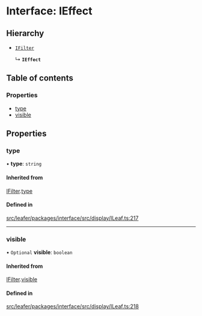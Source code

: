 # Interface: IEffect

## Hierarchy

- [`IFilter`](IFilter.md)

  ↳ **`IEffect`**

## Table of contents

### Properties

- [type](IEffect.md#type)
- [visible](IEffect.md#visible)

## Properties

### type

• **type**: `string`

#### Inherited from

[IFilter](IFilter.md).[type](IFilter.md#type)

#### Defined in

[src/leafer/packages/interface/src/display/ILeaf.ts:217](https://github.com/leaferjs/leafer/blob/e3d29379fa30ec6414b4ee45872fc9fd9c3f2178/packages/interface/src/display/ILeaf.ts#L217)

___

### visible

• `Optional` **visible**: `boolean`

#### Inherited from

[IFilter](IFilter.md).[visible](IFilter.md#visible)

#### Defined in

[src/leafer/packages/interface/src/display/ILeaf.ts:218](https://github.com/leaferjs/leafer/blob/e3d29379fa30ec6414b4ee45872fc9fd9c3f2178/packages/interface/src/display/ILeaf.ts#L218)
